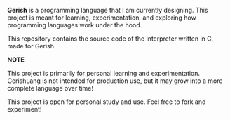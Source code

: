 **Gerish** is a programming language that I am currently designing. This project is meant for learning, experimentation, and exploring how programming languages work under the hood.

This repository contains the source code of the interpreter written in C, made for Gerish.

**NOTE**

This project is primarily for personal learning and experimentation.
GerishLang is not intended for production use, but it may grow into a more complete language over time!

This project is open for personal study and use. Feel free to fork and experiment!
